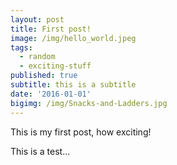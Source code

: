 ```yaml
---
layout: post
title: First post!
image: /img/hello_world.jpeg
tags:
  - random
  - exciting-stuff
published: true
subtitle: this is a subtitle
date: '2016-01-01'
bigimg: /img/Snacks-and-Ladders.jpg
---
```


This is my first post, how exciting!


This is a test...
